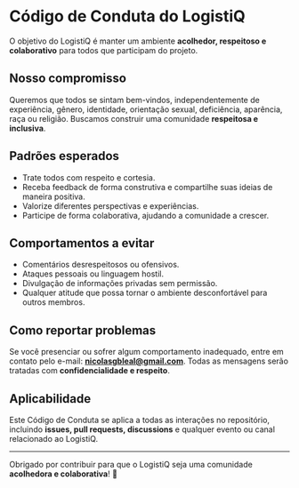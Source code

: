 # Código de Conduta do LogistiQ

O objetivo do LogistiQ é manter um ambiente **acolhedor, respeitoso e colaborativo** para todos que participam do projeto.

## Nosso compromisso

Queremos que todos se sintam bem-vindos, independentemente de experiência, gênero, identidade, orientação sexual, deficiência, aparência, raça ou religião. Buscamos construir uma comunidade **respeitosa e inclusiva**.

## Padrões esperados

- Trate todos com respeito e cortesia.  
- Receba feedback de forma construtiva e compartilhe suas ideias de maneira positiva.  
- Valorize diferentes perspectivas e experiências.  
- Participe de forma colaborativa, ajudando a comunidade a crescer.

## Comportamentos a evitar

- Comentários desrespeitosos ou ofensivos.  
- Ataques pessoais ou linguagem hostil.  
- Divulgação de informações privadas sem permissão.  
- Qualquer atitude que possa tornar o ambiente desconfortável para outros membros.

## Como reportar problemas

Se você presenciar ou sofrer algum comportamento inadequado, entre em contato pelo e-mail: **nicolasgbleal@gmail.com**. Todas as mensagens serão tratadas com **confidencialidade e respeito**.

## Aplicabilidade

Este Código de Conduta se aplica a todas as interações no repositório, incluindo **issues, pull requests, discussions** e qualquer evento ou canal relacionado ao LogistiQ.

---

Obrigado por contribuir para que o LogistiQ seja uma comunidade **acolhedora e colaborativa**! 💪
